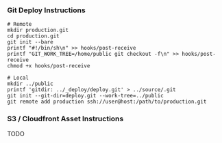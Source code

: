 ### Git Deploy Instructions

```
# Remote
mkdir production.git
cd production.git
git init --bare
printf "#!/bin/sh\n" >> hooks/post-receive
printf "GIT_WORK_TREE=/home/public git checkout -f\n" >> hooks/post-receive
chmod +x hooks/post-receive

# Local
mkdir ../public
printf 'gitdir: ../_deploy/deploy.git' > ../source/.git
git init --git-dir=deploy.git --work-tree=../public
git remote add production ssh://user@host:/path/to/production.git
```

### S3 / Cloudfront Asset Instructions

TODO
